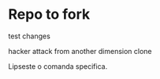 # Repo to fork

test changes


hacker attack from another dimension clone

Lipseste o comanda specifica.
